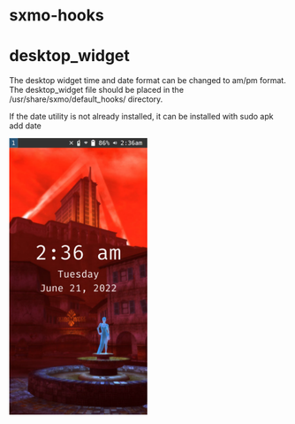 # sxmo-hooks

# desktop_widget
The desktop widget time and date format can be changed to am/pm format.
The desktop_widget file should be placed in the /usr/share/sxmo/default_hooks/ directory.

If the date utility is not already installed, it can be installed with
sudo apk add date

<img src="https://github.com/ColeGirders/hooks/blob/main/desktop_widget_time_format.png" width="250"/>
